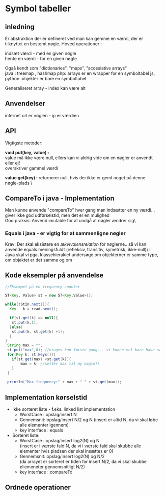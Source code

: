 # Symbol tabeller

## inledning
Er abstraktion der er defineret ved man kan gemme en værdi, der er tilknyttet en bestemt nøgle.
Hoved operationer :

indsæt værdi - med en given nøgle \
hente en værdi - for en given nøgle

Også kendt som "dictionaries", "maps", "acossiative arrays" \
java : treemap , hashmap
php: arrays er en wrapper for en symboltabel
js, python: objekter er bare en symboltabel

Generaliseret array - index kan være alt

## Anvendelser
internet url er nøglen - ip er værdien</br>


## API

Vigtigste metoder:

<b>void put(key, value) :</b> \
value må ikke være null, ellers kan vi aldrig vide om en nøgler er anvendt eller ej! \
overskriver gammel værdi 

<b>value get(key)       : </b>
returnerer null, hvis der ikke er gemt noget på denne nøgle-plads \

## CompareTo i java - Implementation

Man kunne anvende "compareTo" hver gang man indsætter en ny værdi... giver ikke god udførselstid, men det er en mulighed\
God praksis: Anvend imutable for at undgå at nøgler ændrer sig\

### Equals i java - er vigtig for at sammenligne nøgler

Krav: Der skal eksistere en <i>ækvivalensrelation</i> for nøglerne.. så vi kan anvende equals meningsfuldt (refleksiv, transitiv, symetrisk, ikke-null)\ 
I Java skal vi pga. klassehierakiet undersøge om objekterner er samme type, om objektet er det samme og om 

## Kode eksempler på anvendelse

```java
//Eksempel på en frequency counter

ST<Key, Value> st = new ST<Key,Value>();

while(!StIn.next()){
  Key   k = read.next();

  if(st.get(k) == null){
   st.put(k,1);
  }else{
   st.put(k, st.get(k) +1);
  }
}
 String max = "";
 st.put("max",0); //bruges kun første gang... vi kunne vel bare have sat en tilfældig nøgle istedet for "max"
 for(Key k: st.keys()){
   if(st.get(max) <st.get(k)){
       max = k; //sætter max til ny nøgle!!
   }
 }
 
 println("Max frequency:" + max + " " + st.get(max));

```

## Implementation kørselstid

- Ikke sorteret liste - f.eks. linked list implementation
    - WorstCase : opslag/insert N
    - Gennemsnit: opslag/insert N/2 og N (insert er altid N, da vi skal løbe alle elementer igennem)
    - key interface : equals
- Sorteret liste:
    - WorstCase : opslag/insert log2(N) og N </br>   (insert er i værste fald N, da vi i værste fald skal skubbe alle elementer hvis pladsen der skal insættes er 0)
    - Gennemsnit: opslag/insert log2(N) og N/2 </br>  (da arrayet er sorteret er tiden for insert N/2, da vi skal skubbe ellemeneter gennemsnitligt N/2)
    - key interface : compareTo

## Ordnede operationer


